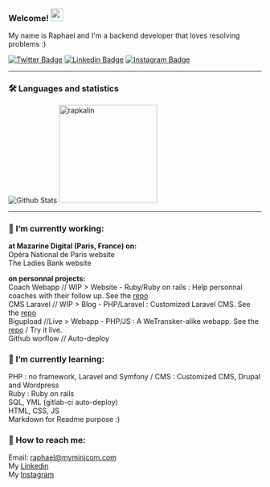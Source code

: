 ### Welcome! <img src="https://camo.githubusercontent.com/e8e7b06ecf583bc040eb60e44eb5b8e0ecc5421320a92929ce21522dbc34c891/68747470733a2f2f6d656469612e67697068792e636f6d2f6d656469612f6876524a434c467a6361737252346961377a2f67697068792e676966" width="25">


My name is Raphael and I'm a backend developer that loves resolving problems :)


[![Twitter Badge](https://img.shields.io/badge/Twitter-1DA1F2?style=for-the-badge&logo=twitter&logoColor=white)](https://www.twitter.com/bonjour_raphael/)
[![Linkedin Badge](https://img.shields.io/badge/LinkedIn-0077B5?style=for-the-badge&logo=linkedin&logoColor=white)](https://www.linkedin.com/in/r-kalinowski/)
[![Instagram Badge](https://img.shields.io/badge/Instagram-E4405F?style=for-the-badge&logo=instagram&logoColor=white)](https://www.linkedin.com/in/r-kalinowski/)

---

### 🛠 Languages and statistics


<div align="left">
  <img src="https://github-readme-stats.vercel.app/api?username=rapkalin&show_icons=true&theme=graywhite" alt="Github Stats" />
  <img src="https://github-readme-stats.vercel.app/api/top-langs/?username=rapkalin&layout=compact" alt="rapkalin" height="195"/>  
</div>


---


### 🔭 I’m currently working:<br>
  **at Mazarine Digital (Paris, France) on:**<br>
    Opéra National de Paris website<br>
    The Ladies Bank website<br>
 
**on personnal projects:**<br>
Coach Webapp // WIP > Website - Ruby/Ruby on rails : Help personnal coaches with their follow up. See the [repo](https://github.com/Rapkalin/coach_webapp)<br>
CMS Laravel // WIP > Blog - PHP/Laravel : Customized Laravel CMS. See the [repo](https://github.com/Rapkalin/projet-laravel)<br>
Bigupload //Live > Webapp - PHP/JS : A WeTransker-alike webapp. See the [repo](https://github.com/Rapkalin/bigupload) / Try it live.<br>
Github worflow // Auto-deploy<br>
  
### 🌱 I’m currently learning:<br>
PHP : no framework, Laravel and Symfony / CMS : Customized CMS, Drupal and Wordpress<br>
Ruby : Ruby on rails<br>
SQL, YML (gitlab-ci auto-deploy)<br>
HTML, CSS, JS<br>
Markdown for Readme purpose :)<br>

### 💬 How to reach me:<br>
Email: [raphael@myminicom.com](mailto:raphael@myminicom.com)<br>
My [Linkedin](https://www.linkedin.com/in/r-kalinowski/)<br>
My [Instagram](https://www.instagram.com/rapkalin)

